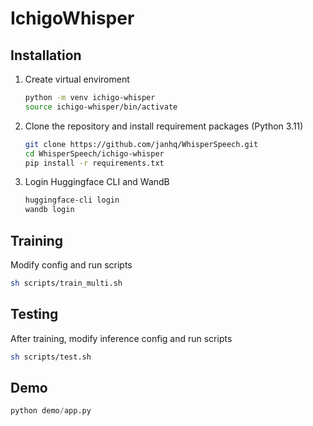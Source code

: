 # IchigoWhisper 

## Installation
1. Create virtual enviroment
   ```bash
   python -m venv ichigo-whisper
   source ichigo-whisper/bin/activate
   ```
2. Clone the repository and install requirement packages (Python 3.11)
   ```bash
   git clone https://github.com/janhq/WhisperSpeech.git
   cd WhisperSpeech/ichigo-whisper
   pip install -r requirements.txt
   ```
3. Login Huggingface CLI and WandB
   ```bash
   huggingface-cli login
   wandb login
   ```
## Training
Modify config and run scripts
```bash
sh scripts/train_multi.sh
```

## Testing
After training, modify inference config and run scripts
```bash
sh scripts/test.sh
```

## Demo
```python
python demo/app.py
```
